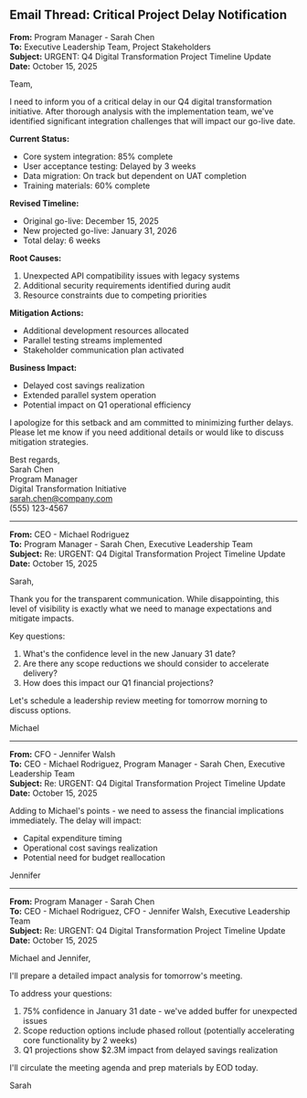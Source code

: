 ## Email Thread: Critical Project Delay Notification

**From:** Program Manager - Sarah Chen  
**To:** Executive Leadership Team, Project Stakeholders  
**Subject:** URGENT: Q4 Digital Transformation Project Timeline Update  
**Date:** October 15, 2025  

Team,

I need to inform you of a critical delay in our Q4 digital transformation initiative. After thorough analysis with the implementation team, we've identified significant integration challenges that will impact our go-live date.

**Current Status:**  
- Core system integration: 85% complete  
- User acceptance testing: Delayed by 3 weeks  
- Data migration: On track but dependent on UAT completion  
- Training materials: 60% complete  

**Revised Timeline:**  
- Original go-live: December 15, 2025  
- New projected go-live: January 31, 2026  
- Total delay: 6 weeks  

**Root Causes:**  
1. Unexpected API compatibility issues with legacy systems  
2. Additional security requirements identified during audit  
3. Resource constraints due to competing priorities  

**Mitigation Actions:**  
- Additional development resources allocated  
- Parallel testing streams implemented  
- Stakeholder communication plan activated  

**Business Impact:**  
- Delayed cost savings realization  
- Extended parallel system operation  
- Potential impact on Q1 operational efficiency  

I apologize for this setback and am committed to minimizing further delays. Please let me know if you need additional details or would like to discuss mitigation strategies.

Best regards,  
Sarah Chen  
Program Manager  
Digital Transformation Initiative  
sarah.chen@company.com  
(555) 123-4567  

---

**From:** CEO - Michael Rodriguez  
**To:** Program Manager - Sarah Chen, Executive Leadership Team  
**Subject:** Re: URGENT: Q4 Digital Transformation Project Timeline Update  
**Date:** October 15, 2025  

Sarah,

Thank you for the transparent communication. While disappointing, this level of visibility is exactly what we need to manage expectations and mitigate impacts.

Key questions:  
1. What's the confidence level in the new January 31 date?  
2. Are there any scope reductions we should consider to accelerate delivery?  
3. How does this impact our Q1 financial projections?  

Let's schedule a leadership review meeting for tomorrow morning to discuss options.

Michael  

---

**From:** CFO - Jennifer Walsh  
**To:** CEO - Michael Rodriguez, Program Manager - Sarah Chen, Executive Leadership Team  
**Subject:** Re: URGENT: Q4 Digital Transformation Project Timeline Update  
**Date:** October 15, 2025  

Adding to Michael's points - we need to assess the financial implications immediately. The delay will impact:  
- Capital expenditure timing  
- Operational cost savings realization  
- Potential need for budget reallocation  

Jennifer  

---

**From:** Program Manager - Sarah Chen  
**To:** CEO - Michael Rodriguez, CFO - Jennifer Walsh, Executive Leadership Team  
**Subject:** Re: URGENT: Q4 Digital Transformation Project Timeline Update  
**Date:** October 15, 2025  

Michael and Jennifer,

I'll prepare a detailed impact analysis for tomorrow's meeting.  

To address your questions:  
1. 75% confidence in January 31 date - we've added buffer for unexpected issues  
2. Scope reduction options include phased rollout (potentially accelerating core functionality by 2 weeks)  
3. Q1 projections show $2.3M impact from delayed savings realization  

I'll circulate the meeting agenda and prep materials by EOD today.

Sarah
